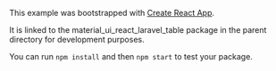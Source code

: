 This example was bootstrapped with [Create React App](https://github.com/facebook/create-react-app).

It is linked to the material_ui_react_laravel_table package in the parent directory for development purposes.

You can run `npm install` and then `npm start` to test your package.
